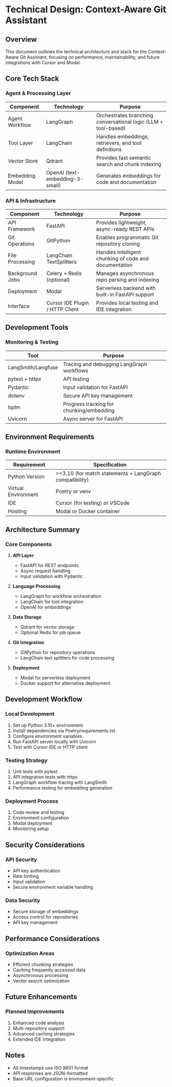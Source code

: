 # Technical Design: Context-Aware Git Assistant

## Overview
This document outlines the technical architecture and stack for the Context-Aware Git Assistant, focusing on performance, maintainability, and future integrations with Cursor and Modal.

## Core Tech Stack

### Agent & Processing Layer
| Component | Technology | Purpose |
|-----------|------------|----------|
| Agent Workflow | LangGraph | Orchestrates branching conversational logic (LLM + tool-based) |
| Tool Layer | LangChain | Handles embeddings, retrievers, and tool definitions |
| Vector Store | Qdrant | Provides fast semantic search and chunk indexing |
| Embedding Model | OpenAI (text-embedding-3-small) | Generates embeddings for code and documentation |

### API & Infrastructure
| Component | Technology | Purpose |
|-----------|------------|----------|
| API Framework | FastAPI | Provides lightweight, async-ready REST APIs |
| Git Operations | GitPython | Enables programmatic Git repository cloning |
| File Processing | LangChain TextSplitters | Handles intelligent chunking of code and documentation |
| Background Jobs | Celery + Redis (optional) | Manages asynchronous repo parsing and indexing |
| Deployment | Modal | Serverless backend with built-in FastAPI support |
| Interface | Cursor IDE Plugin / HTTP Client | Provides local testing and IDE integration |

## Development Tools

### Monitoring & Testing
| Tool | Purpose |
|------|----------|
| LangSmith/Langfuse | Tracing and debugging LangGraph workflows |
| pytest + httpx | API testing |
| Pydantic | Input validation for FastAPI |
| dotenv | Secure API key management |
| tqdm | Progress tracking for chunking/embedding |
| Uvicorn | Async server for FastAPI |

## Environment Requirements

### Runtime Environment
| Requirement | Specification |
|-------------|---------------|
| Python Version | >=3.10 (for match statements + LangGraph compatibility) |
| Virtual Environment | Poetry or venv |
| IDE | Cursor (for testing) or VSCode |
| Hosting | Modal or Docker container |

## Architecture Summary

### Core Components
1. **API Layer**
   - FastAPI for REST endpoints
   - Async request handling
   - Input validation with Pydantic

2. **Language Processing**
   - LangGraph for workflow orchestration
   - LangChain for tool integration
   - OpenAI for embeddings

3. **Data Storage**
   - Qdrant for vector storage
   - Optional Redis for job queue

4. **Git Integration**
   - GitPython for repository operations
   - LangChain text splitters for code processing

5. **Deployment**
   - Modal for serverless deployment
   - Docker support for alternative deployment

## Development Workflow

### Local Development
1. Set up Python 3.10+ environment
2. Install dependencies via Poetry/requirements.txt
3. Configure environment variables
4. Run FastAPI server locally with Uvicorn
5. Test with Cursor IDE or HTTP client

### Testing Strategy
1. Unit tests with pytest
2. API integration tests with httpx
3. LangGraph workflow tracing with LangSmith
4. Performance testing for embedding generation

### Deployment Process
1. Code review and testing
2. Environment configuration
3. Modal deployment
4. Monitoring setup

## Security Considerations

### API Security
- API key authentication
- Rate limiting
- Input validation
- Secure environment variable handling

### Data Security
- Secure storage of embeddings
- Access control for repositories
- API key management

## Performance Considerations

### Optimization Areas
- Efficient chunking strategies
- Caching frequently accessed data
- Asynchronous processing
- Vector search optimization

## Future Enhancements

### Planned Improvements
1. Enhanced code analysis
2. Multi-repository support
3. Advanced caching strategies
4. Extended IDE integration

## Notes
- All timestamps use ISO 8601 format
- API responses are JSON-formatted
- Base URL configuration is environment-specific 